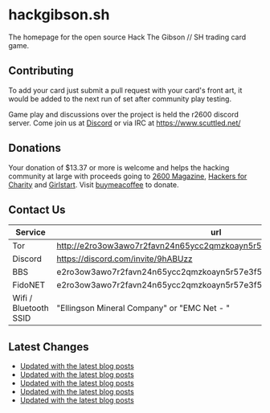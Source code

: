# hackgibson.sh
The homepage for the open source Hack The Gibson // SH trading card game.


## Contributing

To add your card just submit a pull request with your card's front art, it would be added to the next run of set after community play testing.

Game play and discussions over the project is held the r2600 discord server. Come join us at [Discord](https://discord.com/invite/9hABUzz) or via IRC at https://www.scuttled.net/


## Donations

Your donation of $13.37 or more is welcome and helps the hacking community at large with proceeds going to [2600 Magazine](https://2600.com/), [Hackers for Charity](https://hackersforcharity.org) and [Girlstart](https://girlstart.org).  Visit [buymeacoffee](https://www.buymeacoffee.com/hackgibson.sh) to donate.


## Contact Us

Service | url
-|-
Tor | http://e2ro3ow3awo7r2favn24n65ycc2qmzkoayn5r57e3f56nvjwdcgg32ad.onion
Discord | https://discord.com/invite/9hABUzz
BBS | e2ro3ow3awo7r2favn24n65ycc2qmzkoayn5r57e3f56nvjwdcgg32ad.onion:23
FidoNET | e2ro3ow3awo7r2favn24n65ycc2qmzkoayn5r57e3f56nvjwdcgg32ad.onion:24554
Wifi / Bluetooth SSID | "Ellingson Mineral Company" or "EMC Net - <fidonet address>"

## Latest Changes
<!-- BLOG-POST-LIST:START -->
- [Updated with the latest blog posts](https://github.com/DFW2600/hackgibson.sh/commit/ead04518af69998baba97d67a4a36baf7df33abb)
- [Updated with the latest blog posts](https://github.com/DFW2600/hackgibson.sh/commit/f4fffeb9768cb2c707c8a2d7f15c634e4fc5cabe)
- [Updated with the latest blog posts](https://github.com/DFW2600/hackgibson.sh/commit/262c79abc4648e849890c534be89b37922d39ee2)
- [Updated with the latest blog posts](https://github.com/DFW2600/hackgibson.sh/commit/6557a54fd489114bb29f83fb65376f0f140d7009)
- [Updated with the latest blog posts](https://github.com/DFW2600/hackgibson.sh/commit/d3b3b08796b7562dde9fac438e08b4db114a5e7f)
<!-- BLOG-POST-LIST:END -->
